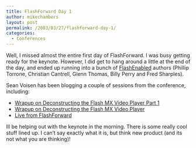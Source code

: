 ```yaml
---
title: FlashForward Day 1
author: mikechambers
layout: post
permalink: /2003/03/27/flashforward-day-1/
categories:
  - Conferences
---
```



Well, I missed almost the entire first day of FlashForward. I was busy getting ready for the keynote. However, I did get to hang around a little at the end of the day, and ended up running into a bunch of [FlashEnabled][1] authors (Phillip Torrone, Christian Cantrell, Glenn Thomas, Billy Perry and Fred Sharples).

Sean Voisen has been blogging a couple of sessions from the conference, including:

*   [Wrapup on Deconstructing the Flash MX Video Player Part 1][2]
*   [Wrapup on Deconstructing the Flash MX Video Player][3]
*   [Live from FlashForward][4]

Ill be helping out with the keynote in the morning. There is some really cool stuff lined up. I can&#8217;t say exactly what it is, but think new product (and its not what you are thinking)!

 [1]: http://www.flashenabled.com/book/
 [2]: http://www.voisen.org/archives/flashforward/000151.php
 [3]: http://www.voisen.org/archives/flashforward/000152.php
 [4]: http://www.voisen.org/archives/flash_mx/000150.php
